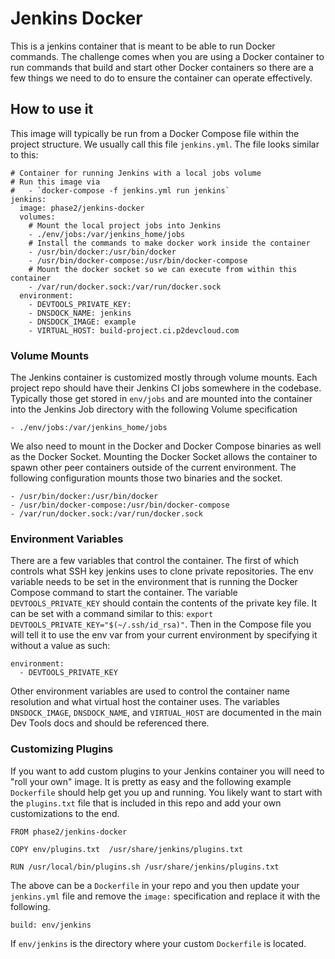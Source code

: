 # Jenkins Docker

This is a jenkins container that is meant to be able to run Docker commands.
The challenge comes when you are using a Docker container to run commands that
build and start other Docker containers so there are a few things we need to
do to ensure the container can operate effectively.

## How to use it

This image will typically be run from a Docker Compose file within the project
structure.  We usually call this file `jenkins.yml`. The file looks similar to
this:

```
# Container for running Jenkins with a local jobs volume
# Run this image via
#   - `docker-compose -f jenkins.yml run jenkins`
jenkins:
  image: phase2/jenkins-docker
  volumes:
    # Mount the local project jobs into Jenkins
    - ./env/jobs:/var/jenkins_home/jobs
    # Install the commands to make docker work inside the container
    - /usr/bin/docker:/usr/bin/docker
    - /usr/bin/docker-compose:/usr/bin/docker-compose
    # Mount the docker socket so we can execute from within this container
    - /var/run/docker.sock:/var/run/docker.sock
  environment:
    - DEVTOOLS_PRIVATE_KEY:
    - DNSDOCK_NAME: jenkins
    - DNSDOCK_IMAGE: example
    - VIRTUAL_HOST: build-project.ci.p2devcloud.com
```

### Volume Mounts

The Jenkins container is customized mostly through volume mounts. Each project
repo should have their Jenkins CI jobs somewhere in the codebase.  Typically
those get stored in `env/jobs` and are mounted into the container into the
Jenkins Job directory with the following Volume specification

`- ./env/jobs:/var/jenkins_home/jobs`

We also need to mount in the Docker and Docker Compose binaries as well as the
Docker Socket.  Mounting the Docker Socket allows the container to spawn other 
peer containers outside of the current environment. The following configuration
mounts those two binaries and the socket.

```
- /usr/bin/docker:/usr/bin/docker
- /usr/bin/docker-compose:/usr/bin/docker-compose
- /var/run/docker.sock:/var/run/docker.sock
```

### Environment Variables

There are a few variables that control the container.  The first of which 
controls what SSH key jenkins uses to clone private repositories.  The env
variable needs to be set in the environment that is running the Docker Compose
command to start the container.  The variable `DEVTOOLS_PRIVATE_KEY` should 
contain the contents of the private key file. It can be set with a command 
similar to this: `export DEVTOOLS_PRIVATE_KEY="$(~/.ssh/id_rsa)"`. Then in the
Compose file you will tell it to use the env var from your current environment
by specifying it without a value as such:

```
environment:
  - DEVTOOLS_PRIVATE_KEY
```

Other environment variables are used to control the container name resolution
and what virtual host the container uses.  The variables `DNSDOCK_IMAGE`,
`DNSDOCK_NAME`, and `VIRTUAL_HOST` are documented in the main Dev Tools 
docs and should be referenced there.

### Customizing Plugins

If you want to add custom plugins to your Jenkins container you will need to 
"roll your own" image.  It is pretty as easy and the following example `Dockerfile`
should help get you up and running.  You likely want to start with the `plugins.txt`
file that is included in this repo and add your own customizations to the end.

```
FROM phase2/jenkins-docker

COPY env/plugins.txt  /usr/share/jenkins/plugins.txt

RUN /usr/local/bin/plugins.sh /usr/share/jenkins/plugins.txt
```

The above can be a `Dockerfile` in your repo and you then update your 
`jenkins.yml` file and remove the `image:` specification and replace it 
with the following.

`build: env/jenkins`

If `env/jenkins` is the directory where your custom `Dockerfile` is located.


